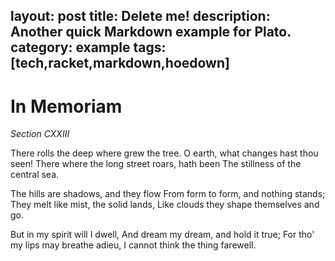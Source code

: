 layout: post
title: Delete me!
description: Another quick Markdown example for Plato.
category: example
tags: [tech,racket,markdown,hoedown]
---

# In Memoriam

_Section CXXIII_

There rolls the deep where grew the tree.
      O earth, what changes hast thou seen!
      There where the long street roars, hath been 
The stillness of the central sea.

The hills are shadows, and they flow
      From form to form, and nothing stands;
      They melt like mist, the solid lands, 
Like clouds they shape themselves and go.

But in my spirit will I dwell,
      And dream my dream, and hold it true;
      For tho' my lips may breathe adieu, 
I cannot think the thing farewell.
